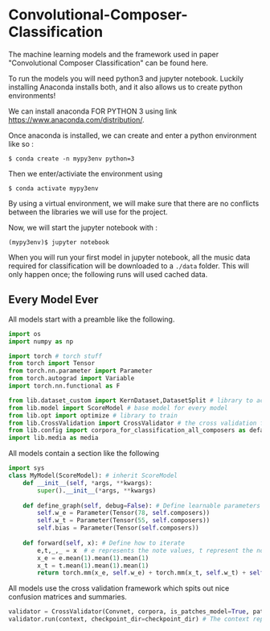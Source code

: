 # Convolutional-Composer-Classification
The machine learning models and the framework used in paper "Convolutional Composer Classification" can be found here.

To run the models you will need python3 and jupyter notebook.
Luckily installing Anaconda installs both, and it also allows us to create python environments! 

We can install anaconda FOR PYTHON 3 using link https://www.anaconda.com/distribution/.

Once anaconda is installed, we can create and enter a python environment like so :
```
$ conda create -n mypy3env python=3 
```

Then we enter/activiate the environment using
```
$ conda activate mypy3env
```

By using a virtual environment, we will make sure that there are no conflicts between the libraries we will use for the project. 

Now, we will start the jupyter notebook with :
```
(mypy3env)$ jupyter notebook
```

When you will run your first model in jupyter notebook, all the music data required for classification will be downloaded to a `./data` folder. This will only happen once; the following runs will used cached data.



## Every Model Ever
All models start with a preamble like the following.
```python
import os
import numpy as np

import torch # torch stuff
from torch import Tensor
from torch.nn.parameter import Parameter
from torch.autograd import Variable
import torch.nn.functional as F

from lib.dataset_custom import KernDataset,DatasetSplit # library to access music dataset
from lib.model import ScoreModel # base model for every model
from lib.opt import optimize # library to train
from lib.CrossValidation import CrossValidator # the cross validation framework
from lib.config import corpora_for_classification_all_composers as default_corpora
import lib.media as media
```



All models contain a section like the following 
```python
import sys
class MyModel(ScoreModel): # inherit ScoreModel
    def __init__(self, *args, **kwargs):
        super().__init__(*args, **kwargs)
    
    def define_graph(self, debug=False): # Define learnable parameters      
        self.w_e = Parameter(Tensor(78, self.composers)) 
        self.w_t = Parameter(Tensor(55, self.composers))
        self.bias = Parameter(Tensor(self.composers))
    
    def forward(self, x): # Define how to iterate
        e,t,_,_ = x  # e represents the note values, t represent the note-duration values
        x_e = e.mean(1).mean(1).mean(1)
        x_t = t.mean(1).mean(1).mean(1)
        return torch.mm(x_e, self.w_e) + torch.mm(x_t, self.w_t) + self.bias[None, :].expand(e.shape[0], -1)
```

All models use the cross validation framework which spits out nice confusion matrices and summaries.
```python
validator = CrossValidator(Convnet, corpora, is_patches_model=True, patience=50, batch_size=64)
validator.run(context, checkpoint_dir=checkpoint_dir) # The context represents the size of the samples(in time dimension) that we are feeding into our network.
```


